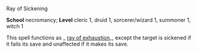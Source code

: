 Ray of Sickening

**School** necromancy; **Level** cleric 1, druid 1, sorcerer/wizard 1, summoner 1, witch 1

This spell functions as _ [ray of exhaustion](/pathfinderRPG/prd/spells/rayOfExhaustion.html#_ray-of-exhaustion)_, except the target is sickened if it fails its save and unaffected if it makes its save.

